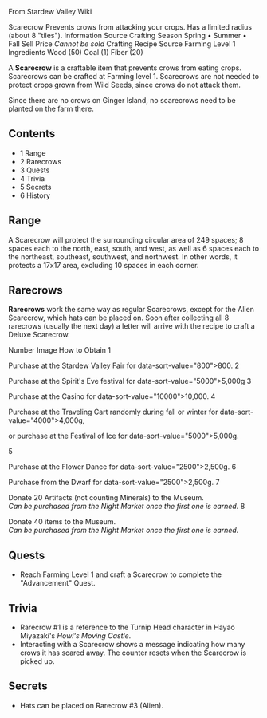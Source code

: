 From Stardew Valley Wiki

Scarecrow Prevents crows from attacking your crops. Has a limited radius (about 8 "tiles"). Information Source Crafting Season Spring • Summer • Fall Sell Price *Cannot be sold* Crafting Recipe Source Farming Level 1 Ingredients Wood (50) Coal (1) Fiber (20)

A **Scarecrow** is a craftable item that prevents crows from eating crops. Scarecrows can be crafted at Farming level 1. Scarecrows are not needed to protect crops grown from Wild Seeds, since crows do not attack them.

Since there are no crows on Ginger Island, no scarecrows need to be planted on the farm there.

## Contents

- 1 Range
- 2 Rarecrows
- 3 Quests
- 4 Trivia
- 5 Secrets
- 6 History

## Range

A Scarecrow will protect the surrounding circular area of 249 spaces; 8 spaces each to the north, east, south, and west, as well as 6 spaces each to the northeast, southeast, southwest, and northwest. In other words, it protects a 17x17 area, excluding 10 spaces in each corner.

## Rarecrows

**Rarecrows** work the same way as regular Scarecrows, except for the Alien Scarecrow, which hats can be placed on. Soon after collecting all 8 rarecrows (usually the next day) a letter will arrive with the recipe to craft a Deluxe Scarecrow.

Number Image How to Obtain 1

Purchase at the Stardew Valley Fair for data-sort-value="800"&gt;800. 2

Purchase at the Spirit's Eve festival for data-sort-value="5000"&gt;5,000g 3

Purchase at the Casino for data-sort-value="10000"&gt;10,000. 4

Purchase at the Traveling Cart randomly during fall or winter for data-sort-value="4000"&gt;4,000g,

or purchase at the Festival of Ice for data-sort-value="5000"&gt;5,000g.

5

Purchase at the Flower Dance for data-sort-value="2500"&gt;2,500g. 6

Purchase from the Dwarf for data-sort-value="2500"&gt;2,500g. 7

Donate 20 Artifacts (not counting Minerals) to the Museum.  
*Can be purchased from the Night Market once the first one is earned.* 8

Donate 40 items to the Museum.  
*Can be purchased from the Night Market once the first one is earned.*

## Quests

- Reach Farming Level 1 and craft a Scarecrow to complete the "Advancement" Quest.

## Trivia

- Rarecrow #1 is a reference to the Turnip Head character in Hayao Miyazaki's *Howl's Moving Castle*.
- Interacting with a Scarecrow shows a message indicating how many crows it has scared away. The counter resets when the Scarecrow is picked up.

## Secrets

- Hats can be placed on Rarecrow #3 (Alien).
